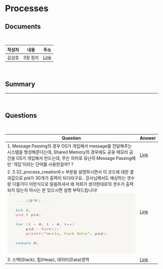 # Processes

## Documents

<br>

| 작성자 | 내용 | 주소 |
|:----:|:-----:|:-----:|
| 김상호 | 3장 정리| [Link]()|

<br>

## Summary




--------------------------------------
<br>

## Questions


<br>

|Question|Answer|
|--------------|--------------|
|1. Message Passing의 경우 OS가 개입해서 message를 전달해주는 시스템을 형성해준다는데, Shared Memory의 경우에도 공유 메모리 공간을 OS가 개입해서 만드는데, 무슨 의미로 유난히 Message Passing에만 '개입'이라는 단어를 사용한걸까? ?| [Link]()|
|2. 3.32_process_creation6.c 부분을 설명하시면서 이 코드에 대한 결과값으로 pid가 30개가 출력이 되더라구요.. 강사님께서도 예상하는 갯수랑 다를거다 이런식으로 말씀하셔서 왜 저희가 생각한대로의 갯수가 출력되지 않는지 아시는 분 있으시면 설명 부탁드립니다! <img src="../static/images/process_img1.PNG" alt="My Image" width="450" height="200"> | [Link](https://m.blog.naver.com/PostView.naver?isHttpsRedirect=true&blogId=wndrlf2003&logNo=70187577389) |
|3. 스택(Stack), 힙(Heap), 데이터(Data)영역 | [Link](https://dsnight.tistory.com/50) |
